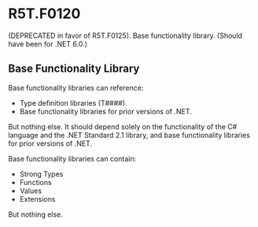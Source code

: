# R5T.F0120
(DEPRECATED in favor of R5T.F0125). Base functionality library. (Should have been for .NET 6.0.)


## Base Functionality Library

Base functionality libraries can reference:

* Type definition libraries (T####).
* Base functionality libraries for prior versions of .NET.

But nothing else. It should depend solely on the functionality of the C# language and the .NET Standard 2.1 library, and base functionality libraries for prior versions of .NET.

Base functionality libraries can contain:

* Strong Types
* Functions
* Values
* Extensions

But nothing else.
